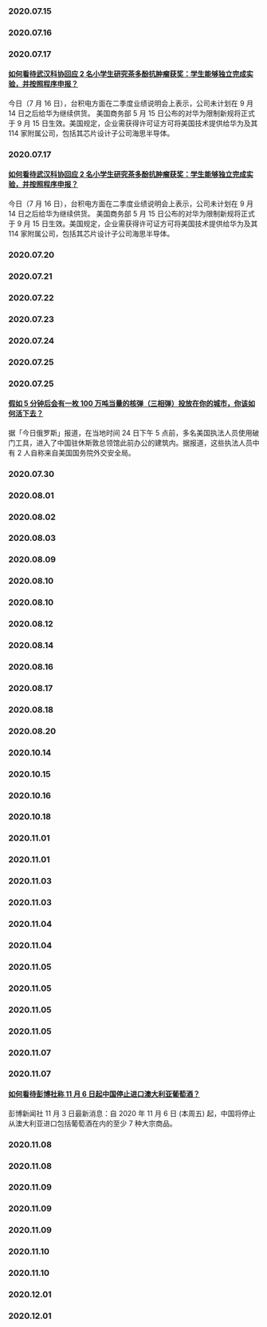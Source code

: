 ### 
### 2020.07.15
### 2020.07.16
### 2020.07.17
#### [如何看待武汉科协回应 2 名小学生研究茶多酚抗肿瘤获奖：学生能够独立完成实验，并按照程序申报？](https://www.zhihu.com/question/406401509)
今日（7 月 16 日），台积电方面在二季度业绩说明会上表示，公司未计划在 9 月 14 日之后给华为继续供货。 美国商务部 5 月 15 日公布的对华为限制新规将正式于 9 月 15 日生效。美国规定，企业需获得许可证方可将美国技术提供给华为及其 114 家附属公司，包括其芯片设计子公司海思半导体。
### 2020.07.17
#### [如何看待武汉科协回应 2 名小学生研究茶多酚抗肿瘤获奖：学生能够独立完成实验，并按照程序申报？](https://www.zhihu.com/question/406401509)
今日（7 月 16 日），台积电方面在二季度业绩说明会上表示，公司未计划在 9 月 14 日之后给华为继续供货。 美国商务部 5 月 15 日公布的对华为限制新规将正式于 9 月 15 日生效。美国规定，企业需获得许可证方可将美国技术提供给华为及其 114 家附属公司，包括其芯片设计子公司海思半导体。
### 2020.07.20
### 2020.07.21
### 2020.07.22
### 2020.07.23
### 2020.07.24
### 2020.07.25
### 2020.07.25
#### [假如 5 分钟后会有一枚 100 万吨当量的核弹（三相弹）投放在你的城市，你该如何活下去？](https://www.zhihu.com/question/409065513)
据「今日俄罗斯」报道，在当地时间 24 日下午 5 点前，多名美国执法人员使用破门工具，进入了中国驻休斯敦总领馆此前办公的建筑内。据报道，这些执法人员中有 2 人自称来自美国国务院外交安全局。
### 2020.07.30
### 2020.08.01
### 2020.08.02
### 2020.08.03
### 2020.08.09
### 2020.08.10
### 2020.08.10
### 2020.08.12
### 2020.08.14
### 2020.08.16
### 2020.08.17
### 2020.08.18
### 2020.08.20
### 2020.10.14
### 2020.10.15
### 2020.10.16
### 2020.10.18
### 2020.11.01
### 2020.11.01
### 2020.11.03
### 2020.11.03
### 2020.11.04
### 2020.11.04
### 2020.11.05
### 2020.11.05
### 2020.11.05
### 2020.11.05
### 2020.11.07
### 2020.11.07
#### [如何看待彭博社称 11 月 6 日起中国停止进口澳大利亚葡萄酒？](https://www.zhihu.com/question/429033033)
彭博新闻社 11 月 3 日最新消息：自 2020 年 11 月 6 日 (本周五) 起，中国将停止从澳大利亚进口包括葡萄酒在内的至少 7 种大宗商品。
### 2020.11.08
### 2020.11.08
### 2020.11.09
### 2020.11.09
### 2020.11.09
### 2020.11.10
### 2020.11.10
### 2020.12.01
### 2020.12.01
